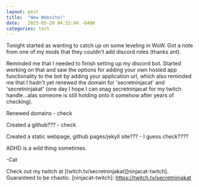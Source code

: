 ```yaml
---
layout: post
title:  "New Website!"
date:   2025-05-20 04:32:04 -0400
categories: tech
---
```

Tonight started as wanting to catch up on some leveling in WoW. Got a note from one of my mods that they couldn't add discord roles (thanks ant).

Reminded me that I needed to finish setting up my discord bot. Started working on that and saw the options for adding your own hosted app functionality to the bot by adding your application url, which also reminded me that I hadn't yet renewed the domain for 'secretninjacat' and 'secretninjakat' (one day I hope I can snag secretninjacat for my twitch handle...alas someone is still holding onto it somehow after years of checking).

Renewed domains - check

Created a github??? - check

Created a static webpage, github pages/jekyll site??? - I guess check????

ADHD is a wild thing sometimes.

-Cat

Check out my twitch at [twitch.tv/secretninjakat][ninjacat-twitch]. Guaranteed to be chaotic.
[ninjacat-twitch]: https://twitch.tv/secretninjakat

